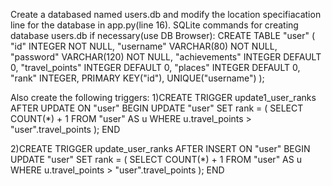 Create a databased named users.db and modify the location specifiacation line for the database in app.py(line 16).
SQLite commands for creating database users.db if necessary(use DB Browser):
CREATE TABLE "user" (
	"id"	INTEGER NOT NULL,
	"username"	VARCHAR(80) NOT NULL,
	"password"	VARCHAR(120) NOT NULL,
	"achievements"	INTEGER DEFAULT 0,
	"travel_points"	INTEGER DEFAULT 0,
	"places"	INTEGER DEFAULT 0,
	"rank"	INTEGER,
	PRIMARY KEY("id"),
	UNIQUE("username")
);

Also create the following triggers:
1)CREATE TRIGGER update1_user_ranks
AFTER UPDATE ON "user"
BEGIN
    UPDATE "user"
    SET rank = (
        SELECT COUNT(*) + 1 
        FROM "user" AS u
        WHERE u.travel_points > "user".travel_points
    );
END

2)CREATE TRIGGER update_user_ranks
AFTER INSERT ON "user"
BEGIN
    UPDATE "user"
    SET rank = (
        SELECT COUNT(*) + 1 
        FROM "user" AS u
        WHERE u.travel_points > "user".travel_points
    );
END
